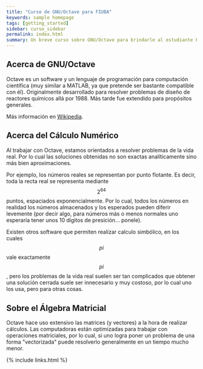 ```yaml
---
title: "Curso de GNU/Octave para FIUBA"
keywords: sample homepage
tags: [getting_started]
sidebar: curso_sidebar
permalink: index.html
summary: Un breve curso sobre GNU/Octave para brindarle al estudiante Fiubense las herramientas para poder manejarse y no tener que hacer simulaciones arrastrando filas en Excel.
---
```


## Acerca de GNU/Octave
Octave es un software y un lenguaje de programación para computación científica
(muy similar a MATLAB, ya que pretende ser bastante compatible con él). Originalmente desarrollado
para resolver problemas de diseño de reactores químicos allá por 1988. Más tarde fue extendido
para propósitos generales.

Más información en [Wikipedia](https://es.wikipedia.org/wiki/GNU_Octave).

## Acerca del Cálculo Numérico
Al trabajar con Octave, estamos orientados a resolver problemas de la vida real. Por lo cual
las soluciones obtenidas no son exactas analíticamente sino más bien aproximaciones.

Por ejemplo, los números reales se representan por punto flotante. Es decir, toda la recta real
se representa mediante $$2^64$$ puntos, espaciados exponencialmente. Por lo cual, todos los números
en realidad los números almacenados y los esperados pueden diferir levemente
(por decir algo, para números más o menos normales uno esperaría tener unos 10 dígitos de presición... ponele).

Existen otros software que permiten realizar calculo simbólico, en los cuales $$pi$$ vale exactamente $$pi$$,
pero los problemas de la vida real suelen ser tan complicados que obtener una solución cerrada suele ser
innecesario y muy costoso, por lo cual uno los usa, pero para otras cosas.

## Sobre el Álgebra Matricial
Octave hace uso extensivo las matrices (y vectores) a la hora de realizar cálculos.
Las computadoras están optimizadas para trabajar con operaciones matriciales, por lo cual, si uno logra
poner un problema de una forma "vectorizada" puede resolverlo generalmente en un tiempo mucho menor.


{% include links.html %}
